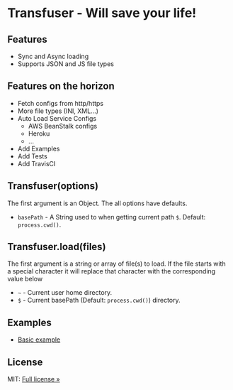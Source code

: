 # Transfuser - Will save your life!

## Features
* Sync and Async loading
* Supports JSON and JS file types

## Features on the horizon
* Fetch configs from http/https
* More file types (INI, XML...)
* Auto Load Service Configs
    * AWS BeanStalk configs
    * Heroku
    * ...
* Add Examples
* Add Tests
* Add TravisCI


## Transfuser(options)

The first argument is an Object. The all options have defaults.

* `basePath` - A String used to when getting current path `$`. Default: `process.cwd()`.


## Transfuser.load(files)

The first argument is a string or array of file(s) to load. If the file starts with a special character it will replace that character with the corresponding value below

* `~` - Current user home directory.
* `$` - Current basePath (Default: `process.cwd()`) directory.


## Examples

* [Basic example](https://github.com/jstty/transfuser/blob/master/examples/basic.js)


## License

MIT: [Full license &raquo;](LICENSE)
